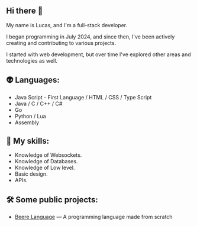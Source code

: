 ## Hi there 👋

<p>My name is Lucas, and I'm a full-stack developer.</p>
<p>I began programming in July 2024, and since then, I've been actively creating and contributing to various projects.</p>
<p>I started with web development, but over time I've explored other areas and technologies as well.</p>

## 👽 Languages:
- Java Script - First Language / HTML / CSS / Type Script
- Java / C / C++ / C#
- Go
- Python / Lua
- Assembly

## 🚀 My skills:
- Knowledge of Websockets.
- Knowledge of Databases.
- Knowledge of Low level.
- Basic design.
- APIs.

## 🛠️ Some public projects:
- [Beere Language](https://github.com/jerious1337/beere) — A programming language made from scratch
